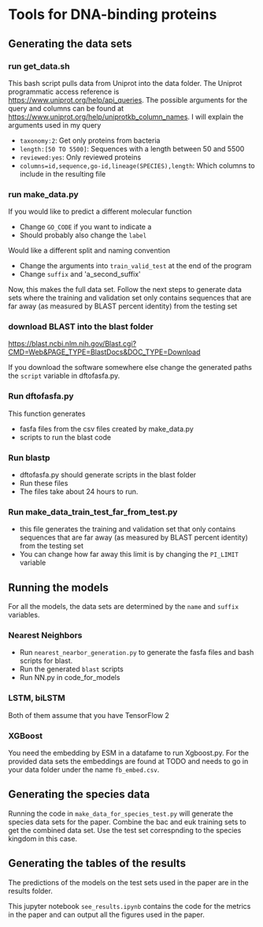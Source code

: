 # Tools for DNA-binding proteins

## Generating the data sets

### run get_data.sh

This bash script pulls data from Uniprot into the data folder. The Uniprot programmatic access reference is https://www.uniprot.org/help/api_queries. 
The possible arguments for the query and columns can be found at https://www.uniprot.org/help/uniprotkb_column_names.
I will explain the arguments used in my query
- `taxonomy:2`: Get only proteins from bacteria
- `length:[50 TO 5500]`: Sequences with a length between 50 and 5500
- `reviewed:yes`: Only reviewed proteins
- `columns=id,sequence,go-id,lineage(SPECIES),length`: Which columns to include in the resulting file

### run make_data.py
If you would like to predict a different molecular function
- Change `GO_CODE` if you want to indicate a 
- Should probably also change the `label`

Would like a different split and naming convention
- Change the arguments into `train_valid_test` at the end of the program
- Change `suffix` and 'a_second_suffix'

Now, this makes the full data set. Follow the next steps to generate data sets where the training and validation set only contains sequences that are far away (as measured by BLAST percent identity) from the testing set

### download BLAST into the blast folder

https://blast.ncbi.nlm.nih.gov/Blast.cgi?CMD=Web&PAGE_TYPE=BlastDocs&DOC_TYPE=Download

If you download the software somewhere else change the generated paths the `script` variable in dftofasfa.py.

### Run dftofasfa.py
This function generates 
- fasfa files from the csv files created by make_data.py
- scripts to run the blast code 

### Run blastp
- dftofasfa.py should generate scripts in the blast folder
- Run these files
- The files take about 24 hours to run. 

### Run make_data_train_test_far_from_test.py
- this file generates the training and validation set that only contains sequences that are far away (as measured by BLAST percent identity) from the testing set
- You can change how far away this limit is by changing the `PI_LIMIT` variable

## Running the models
For all the models, the data sets are determined by the `name` and `suffix` variables. 

### Nearest Neighbors 
- Run `nearest_nearbor_generation.py` to generate the fasfa files and bash scripts for blast. 
- Run the generated `blast` scripts
- Run NN.py in code_for_models

### LSTM, biLSTM
 Both of them assume that you have TensorFlow 2 

### XGBoost
You need the embedding by ESM in a datafame to run Xgboost.py. For the provided data sets the embeddings are found at TODO and needs to go in your data folder under the name `fb_embed.csv`. 

## Generating the species data
Running the code in `make_data_for_species_test.py` will generate the species data sets for the paper. Combine the bac and euk training sets to get the combined data set. Use the test set correspnding to the species kingdom in this case. 

## Generating the tables of the results
The predictions of the models on the test sets used in the paper are in the results folder. 

This jupyter notebook `see_results.ipynb` contains the code for the metrics in the paper and can output all the figures used in the paper.